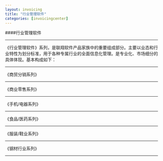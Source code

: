 ```yaml
---
layout: invoicing
title: "行业管理软件"
categories: [invoicingcenter]
---
```

####行业管理软件
<hr/>
《行业管理软件》系列，是联翔软件产品家族中的重要组成部分。主要以业态和行业特性为划分标准，用于各种专属行业的全面信息化管理。是专业化、市场细分的具体体现。基本构成如下：
<hr/>
《商贸分销系列》
<hr/>
《商业零售系列》
<hr/>
《手机/电器系列》
<hr/>
《食品/医药系列》
<hr/>
《服装/鞋业系列》
<hr/>
《钢材行业系列》
<hr/>
